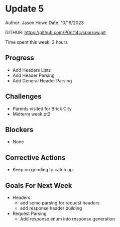 # Update 5

Author: Jason Howe
Date: 10/16/2023

GITHUB: https://github.com/P0nt14c/sparrow.git

Time spent this week: 3 hours

## Progress
- Add Headers Lists
- Add Header Parsing
- Add General Header Parsing


## Challenges
- Parents visited for Brick City
- Midterm week pt2


## Blockers
- None

## Corrective Actions
- Keep on grinding to catch up.


## Goals For Next Week
- Headers
  - add some parsing for request headers
  - add response header building
- Request Parsing
  - Add response enum into response generation


